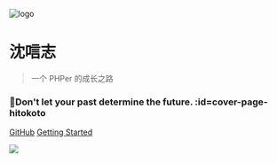 ![logo](https://cdn.jsdelivr.net/gh/lufeibot/notes/docs/images/huaji.png)

# 沈唁志

> 一个 PHPer 的成长之路

### 🍃Don't let your past determine the future. :id=cover-page-hitokoto

[GitHub](https://github.com/sy-records)
[Getting Started](#main)

![](https://upyun.qq52o.me/img/bg.jpg)
